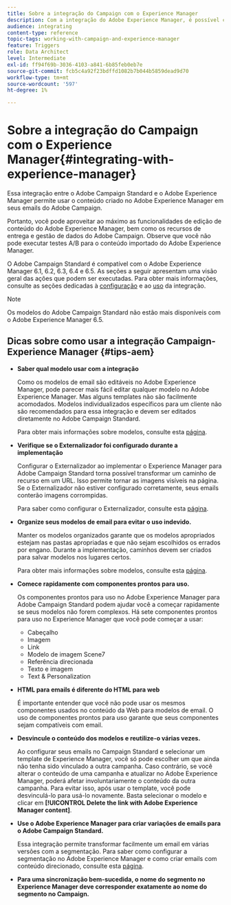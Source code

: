 ```yaml
---
title: Sobre a integração do Campaign com o Experience Manager
description: Com a integração do Adobe Experience Manager, é possível criar conteúdo diretamente no AEM e usá-lo posteriormente no Adobe Campaign.
audience: integrating
content-type: reference
topic-tags: working-with-campaign-and-experience-manager
feature: Triggers
role: Data Architect
level: Intermediate
exl-id: ff94f69b-3036-4103-a841-6b85feb0eb7e
source-git-commit: fcb5c4a92f23bdffd1082b7b044b5859dead9d70
workflow-type: tm+mt
source-wordcount: '597'
ht-degree: 1%

---
```


# Sobre a integração do Campaign com o Experience Manager{#integrating-with-experience-manager}

Essa integração entre o Adobe Campaign Standard e o Adobe Experience Manager permite usar o conteúdo criado no Adobe Experience Manager em seus emails do Adobe Campaign.

Portanto, você pode aproveitar ao máximo as funcionalidades de edição de conteúdo do Adobe Experience Manager, bem como os recursos de entrega e gestão de dados do Adobe Campaign. Observe que você não pode executar testes A/B para o conteúdo importado do Adobe Experience Manager.

O Adobe Campaign Standard é compatível com o Adobe Experience Manager 6.1, 6.2, 6.3, 6.4 e 6.5. As seções a seguir apresentam uma visão geral das ações que podem ser executadas. Para obter mais informações, consulte as seções dedicadas à [configuração](https://experienceleague.adobe.com/docs/experience-manager-65/administering/integration/campaignstandard.html?lang=pt-BR) e ao [uso](https://experienceleague.adobe.com/docs/experience-manager-65/authoring/aem-adobe-campaign/campaign.html?lang=pt-BR) da integração.

>[!NOTE]
>
> Os modelos do Adobe Campaign Standard não estão mais disponíveis com o Adobe Experience Manager 6.5.

## Dicas sobre como usar a integração Campaign-Experience Manager {#tips-aem}

* **Saber qual modelo usar com a integração**

  Como os modelos de email são editáveis no Adobe Experience Manager, pode parecer mais fácil editar qualquer modelo no Adobe Experience Manager. Mas alguns templates não são facilmente acomodados. Modelos individualizados específicos para um cliente não são recomendados para essa integração e devem ser editados diretamente no Adobe Campaign Standard.

  Para obter mais informações sobre modelos, consulte esta [página](https://experienceleague.adobe.com/docs/experience-manager-65/developing/platform/templates/templates.html?lang=pt-BR).

* **Verifique se o Externalizador foi configurado durante a implementação**

  Configurar o Externalizador ao implementar o Experience Manager para Adobe Campaign Standard torna possível transformar um caminho de recurso em um URL. Isso permite tornar as imagens visíveis na página. Se o Externalizador não estiver configurado corretamente, seus emails conterão imagens corrompidas.

  Para saber como configurar o Externalizador, consulte esta [página](https://experienceleague.adobe.com/docs/experience-manager-65/developing/platform/externalizer.html?lang=pt-BR).

* **Organize seus modelos de email para evitar o uso indevido.**

  Manter os modelos organizados garante que os modelos apropriados estejam nas pastas apropriadas e que não sejam escolhidos os errados por engano. Durante a implementação, caminhos devem ser criados para salvar modelos nos lugares certos.

  Para obter mais informações sobre modelos, consulte esta [página](https://experienceleague.adobe.com/docs/experience-manager-65/developing/platform/templates/templates.html?lang=pt-BR#template-availability).

* **Comece rapidamente com componentes prontos para uso.**

  Os componentes prontos para uso no Adobe Experience Manager para Adobe Campaign Standard podem ajudar você a começar rapidamente se seus modelos não forem complexos.
Há sete componentes prontos para uso no Experience Manager que você pode começar a usar:

   * Cabeçalho
   * Imagem
   * Link
   * Modelo de imagem Scene7
   * Referência direcionada
   * Texto e imagem
   * Text &amp; Personalization

* **HTML para emails é diferente do HTML para web**

  É importante entender que você não pode usar os mesmos componentes usados no conteúdo da Web para modelos de email. O uso de componentes prontos para uso garante que seus componentes sejam compatíveis com email.

* **Desvincule o conteúdo dos modelos e reutilize-o várias vezes.**

  Ao configurar seus emails no Campaign Standard e selecionar um template de Experience Manager, você só pode escolher um que ainda não tenha sido vinculado a outra campanha. Caso contrário, se você alterar o conteúdo de uma campanha e atualizar no Adobe Experience Manager, poderá afetar involuntariamente o conteúdo da outra campanha.
Para evitar isso, após usar o template, você pode desvinculá-lo para usá-lo novamente. Basta selecionar o modelo e clicar em **[!UICONTROL Delete the link with Adobe Experience Manager content]**.

* **Use o Adobe Experience Manager para criar variações de emails para o Adobe Campaign Standard.**

  Essa integração permite transformar facilmente um email em várias versões com a segmentação.
Para saber como configurar a segmentação no Adobe Experience Manager e como criar emails com conteúdo direcionado, consulte esta [página](https://experienceleague.adobe.com/docs/experience-manager-65/authoring/aem-adobe-campaign/target-adobe-campaign.html?lang=pt-BR#setting-up-segmentation-in-aem).

* **Para uma sincronização bem-sucedida, o nome do segmento no Experience Manager deve corresponder exatamente ao nome do segmento no Campaign.**
